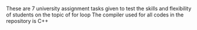 These are 7 university assignment tasks given to test the skills and flexibility of students on the topic of for loop
The compiler used for all codes in the repository is C++
